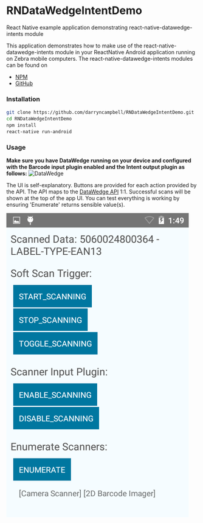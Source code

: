 # RNDataWedgeIntentDemo
React Native example application demonstrating react-native-datawedge-intents module

This application demonstrates how to make use of the react-native-datawedge-intents module in your ReactNative Android application running on Zebra mobile computers.
The react-native-datawedge-intents modules can be found on
* [NPM](https://www.npmjs.com/package/react-native-datawedge-intents)
* [GitHub](https://github.com/darryncampbell/react-native-datawedge-intents)

### Installation

```bash
git clone https://github.com/darryncampbell/RNDataWedgeIntentDemo.git
cd RNDataWedgeIntentDemo
npm install
react-native run-android
```

### Usage
**Make sure you have DataWedge running on your device and configured with the Barcode input plugin enabled and the Intent output plugin as follows:**
![DataWedge](https://raw.githubusercontent.com/darryncampbell/react-native-datawedge-intents/master/screens/datawedge.png)

The UI is self-explanatory.  Buttons are provided for each action provided by the API.  The API maps to the [DataWedge API](http://techdocs.zebra.com/datawedge/5-0/guide/api/) 1:1.  Successful scans will be shown at the top of the app UI.  You can test everything is working by ensuring 'Enumerate' returns sensible value(s).

![Running Application](https://raw.githubusercontent.com/darryncampbell/RNDataWedgeIntentDemo/master/screens/running.png) 

